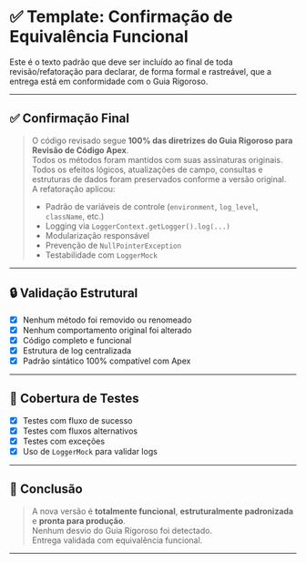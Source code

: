 # ✅ Template: Confirmação de Equivalência Funcional

Este é o texto padrão que deve ser incluído ao final de toda revisão/refatoração para declarar, de forma formal e rastreável, que a entrega está em conformidade com o Guia Rigoroso.

---

## ✅ Confirmação Final

> O código revisado segue **100% das diretrizes do Guia Rigoroso para Revisão de Código Apex**.  
> Todos os métodos foram mantidos com suas assinaturas originais.  
> Todos os efeitos lógicos, atualizações de campo, consultas e estruturas de dados foram preservados conforme a versão original.  
> A refatoração aplicou:
> - Padrão de variáveis de controle (`environment`, `log_level`, `className`, etc.)
> - Logging via `LoggerContext.getLogger().log(...)`
> - Modularização responsável
> - Prevenção de `NullPointerException`
> - Testabilidade com `LoggerMock`

---

## 🔒 Validação Estrutural

- [x] Nenhum método foi removido ou renomeado
- [x] Nenhum comportamento original foi alterado
- [x] Código completo e funcional
- [x] Estrutura de log centralizada
- [x] Padrão sintático 100% compatível com Apex

---

## 🧪 Cobertura de Testes

- [x] Testes com fluxo de sucesso
- [x] Testes com fluxos alternativos
- [x] Testes com exceções
- [x] Uso de `LoggerMock` para validar logs

---

## 📌 Conclusão

> A nova versão é **totalmente funcional**, **estruturalmente padronizada** e **pronta para produção**.  
> Nenhum desvio do Guia Rigoroso foi detectado.  
> Entrega validada com equivalência funcional.

---
